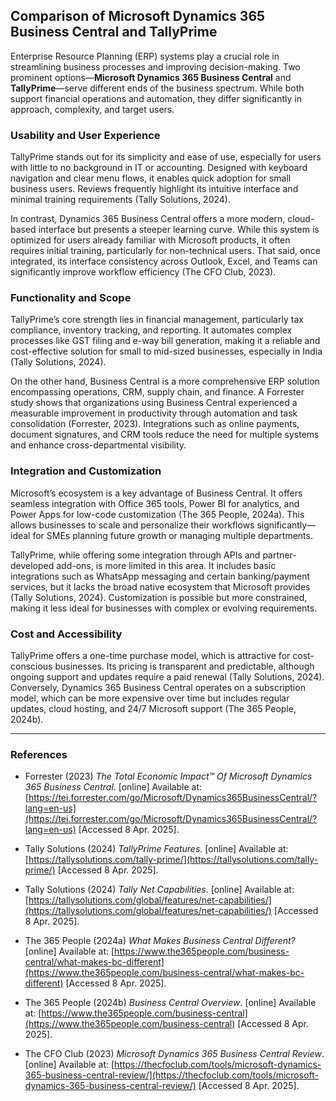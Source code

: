 ## **Comparison of Microsoft Dynamics 365 Business Central and TallyPrime**

Enterprise Resource Planning (ERP) systems play a crucial role in streamlining business processes and improving decision-making. Two prominent options—**Microsoft Dynamics 365 Business Central** and **TallyPrime**—serve different ends of the business spectrum. While both support financial operations and automation, they differ significantly in approach, complexity, and target users.

### **Usability and User Experience**

TallyPrime stands out for its simplicity and ease of use, especially for users with little to no background in IT or accounting. Designed with keyboard navigation and clear menu flows, it enables quick adoption for small business users. Reviews frequently highlight its intuitive interface and minimal training requirements (Tally Solutions, 2024).

In contrast, Dynamics 365 Business Central offers a more modern, cloud-based interface but presents a steeper learning curve. While this system is optimized for users already familiar with Microsoft products, it often requires initial training, particularly for non-technical users. That said, once integrated, its interface consistency across Outlook, Excel, and Teams can significantly improve workflow efficiency (The CFO Club, 2023).

### **Functionality and Scope**

TallyPrime’s core strength lies in financial management, particularly tax compliance, inventory tracking, and reporting. It automates complex processes like GST filing and e-way bill generation, making it a reliable and cost-effective solution for small to mid-sized businesses, especially in India (Tally Solutions, 2024).

On the other hand, Business Central is a more comprehensive ERP solution encompassing operations, CRM, supply chain, and finance. A Forrester study shows that organizations using Business Central experienced a measurable improvement in productivity through automation and task consolidation (Forrester, 2023). Integrations such as online payments, document signatures, and CRM tools reduce the need for multiple systems and enhance cross-departmental visibility.

### **Integration and Customization**

Microsoft’s ecosystem is a key advantage of Business Central. It offers seamless integration with Office 365 tools, Power BI for analytics, and Power Apps for low-code customization (The 365 People, 2024a). This allows businesses to scale and personalize their workflows significantly—ideal for SMEs planning future growth or managing multiple departments.

TallyPrime, while offering some integration through APIs and partner-developed add-ons, is more limited in this area. It includes basic integrations such as WhatsApp messaging and certain banking/payment services, but it lacks the broad native ecosystem that Microsoft provides (Tally Solutions, 2024). Customization is possible but more constrained, making it less ideal for businesses with complex or evolving requirements.

### **Cost and Accessibility**

TallyPrime offers a one-time purchase model, which is attractive for cost-conscious businesses. Its pricing is transparent and predictable, although ongoing support and updates require a paid renewal (Tally Solutions, 2024). Conversely, Dynamics 365 Business Central operates on a subscription model, which can be more expensive over time but includes regular updates, cloud hosting, and 24/7 Microsoft support (The 365 People, 2024b).

---

### **References**

- Forrester (2023) _The Total Economic Impact™ Of Microsoft Dynamics 365 Business Central_. [online] Available at: [https://tei.forrester.com/go/Microsoft/Dynamics365BusinessCentral/?lang=en-us](https://tei.forrester.com/go/Microsoft/Dynamics365BusinessCentral/?lang=en-us) [Accessed 8 Apr. 2025].
    
- Tally Solutions (2024) _TallyPrime Features_. [online] Available at: [https://tallysolutions.com/tally-prime/](https://tallysolutions.com/tally-prime/) [Accessed 8 Apr. 2025].
    
- Tally Solutions (2024) _Tally Net Capabilities_. [online] Available at: [https://tallysolutions.com/global/features/net-capabilities/](https://tallysolutions.com/global/features/net-capabilities/) [Accessed 8 Apr. 2025].
    
- The 365 People (2024a) _What Makes Business Central Different?_ [online] Available at: [https://www.the365people.com/business-central/what-makes-bc-different](https://www.the365people.com/business-central/what-makes-bc-different) [Accessed 8 Apr. 2025].
    
- The 365 People (2024b) _Business Central Overview_. [online] Available at: [https://www.the365people.com/business-central](https://www.the365people.com/business-central) [Accessed 8 Apr. 2025].
    
- The CFO Club (2023) _Microsoft Dynamics 365 Business Central Review_. [online] Available at: [https://thecfoclub.com/tools/microsoft-dynamics-365-business-central-review/](https://thecfoclub.com/tools/microsoft-dynamics-365-business-central-review/) [Accessed 8 Apr. 2025].